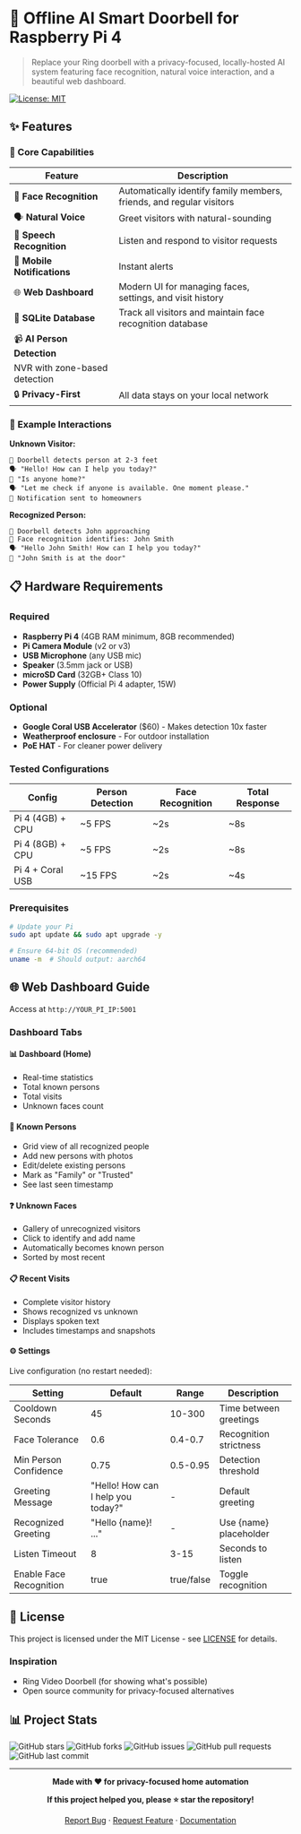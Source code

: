 # 🔔 Offline AI Smart Doorbell for Raspberry Pi 4

> Replace your Ring doorbell with a privacy-focused, locally-hosted AI system featuring face recognition, natural voice interaction, and a beautiful web dashboard.

[![License: MIT](https://img.shields.io/badge/License-MIT-blue.svg)](https://opensource.org/licenses/MIT)


## ✨ Features

### 🎯 Core Capabilities

| Feature | Description |
|---------|-------------|
| 👤 **Face Recognition** | Automatically identify family members, friends, and regular visitors |
| 🗣️ **Natural Voice** | Greet visitors with natural-sounding  |
| 🎤 **Speech Recognition** | Listen and respond to visitor requests  |
| 📱 **Mobile Notifications** | Instant alerts |
| 🌐 **Web Dashboard** | Modern UI for managing faces, settings, and visit history |
| 💾 **SQLite Database** | Track all visitors and maintain face recognition database |
| 📹 **AI Person Detection** | 
NVR with zone-based detection |
| 🔒 **Privacy-First** | All data stays on your local network |

### 🎨 Example Interactions

**Unknown Visitor:**
```
🔔 Doorbell detects person at 2-3 feet
🗣️ "Hello! How can I help you today?"
🎤 "Is anyone home?"
🗣️ "Let me check if anyone is available. One moment please."
📱 Notification sent to homeowners
```

**Recognized Person:**
```
🔔 Doorbell detects John approaching
👤 Face recognition identifies: John Smith
🗣️ "Hello John Smith! How can I help you today?"
📱 "John Smith is at the door"
```

## 📋 Hardware Requirements

### Required
- **Raspberry Pi 4** (4GB RAM minimum, 8GB recommended)
- **Pi Camera Module** (v2 or v3)
- **USB Microphone** (any USB mic)
- **Speaker** (3.5mm jack or USB)
- **microSD Card** (32GB+ Class 10)
- **Power Supply** (Official Pi 4 adapter, 15W)

### Optional
- **Google Coral USB Accelerator** ($60) - Makes detection 10x faster
- **Weatherproof enclosure** - For outdoor installation
- **PoE HAT** - For cleaner power delivery

### Tested Configurations

| Config | Person Detection | Face Recognition | Total Response |
|--------|------------------|------------------|----------------|
| Pi 4 (4GB) + CPU | ~5 FPS | ~2s | ~8s |
| Pi 4 (8GB) + CPU | ~5 FPS | ~2s | ~8s |
| Pi 4 + Coral USB | ~15 FPS | ~2s | ~4s |


### Prerequisites

```bash
# Update your Pi
sudo apt update && sudo apt upgrade -y

# Ensure 64-bit OS (recommended)
uname -m  # Should output: aarch64
```

## 🌐 Web Dashboard Guide

Access at `http://YOUR_PI_IP:5001`

### Dashboard Tabs

#### 📊 Dashboard (Home)
- Real-time statistics
- Total known persons
- Total visits
- Unknown faces count

#### 👥 Known Persons
- Grid view of all recognized people
- Add new persons with photos
- Edit/delete existing persons
- Mark as "Family" or "Trusted"
- See last seen timestamp

#### ❓ Unknown Faces
- Gallery of unrecognized visitors
- Click to identify and add name
- Automatically becomes known person
- Sorted by most recent

#### 📋 Recent Visits
- Complete visitor history
- Shows recognized vs unknown
- Displays spoken text
- Includes timestamps and snapshots

#### ⚙️ Settings
Live configuration (no restart needed):

| Setting | Default | Range | Description |
|---------|---------|-------|-------------|
| Cooldown Seconds | 45 | 10-300 | Time between greetings |
| Face Tolerance | 0.6 | 0.4-0.7 | Recognition strictness |
| Min Person Confidence | 0.75 | 0.5-0.95 | Detection threshold |
| Greeting Message | "Hello! How can I help you today?" | - | Default greeting |
| Recognized Greeting | "Hello {name}! ..." | - | Use {name} placeholder |
| Listen Timeout | 8 | 3-15 | Seconds to listen |
| Enable Face Recognition | true | true/false | Toggle recognition |



## 📝 License

This project is licensed under the MIT License - see [LICENSE](LICENSE) for details.


### Inspiration
- Ring Video Doorbell (for showing what's possible)
- Open source community for privacy-focused alternatives


## 📊 Project Stats

![GitHub stars](https://img.shields.io/github/stars/YOUR_USERNAME/smart-doorbell)
![GitHub forks](https://img.shields.io/github/forks/YOUR_USERNAME/smart-doorbell)
![GitHub issues](https://img.shields.io/github/issues/YOUR_USERNAME/smart-doorbell)
![GitHub pull requests](https://img.shields.io/github/issues-pr/YOUR_USERNAME/smart-doorbell)
![GitHub last commit](https://img.shields.io/github/last-commit/YOUR_USERNAME/smart-doorbell)

---

<div align="center">

**Made with ❤️ for privacy-focused home automation**

**If this project helped you, please ⭐ star the repository!**

[Report Bug](https://github.com/YOUR_USERNAME/smart-doorbell/issues) · 
[Request Feature](https://github.com/YOUR_USERNAME/smart-doorbell/issues) · 
[Documentation](https://github.com/YOUR_USERNAME/smart-doorbell/wiki)

</div>
